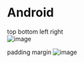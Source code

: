 # Android 
top bottom left right <br/>
![image](http://i.stack.imgur.com/1MDc1.png)

padding margin
![image](http://i.stack.imgur.com/IrKSd.jpg)